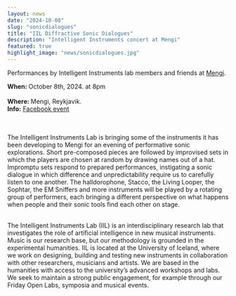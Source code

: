 ```yaml
---
layout: news
date: "2024-10-08"
slug: "sonicdialogues"
title: "IIL Diffractive Sonic Dialogues"
description: "Intelligent Instruments concert at Mengi"
featured: true
highlight_image: "news/sonicdialogues.jpg"
---
```


<script>
    import CaptionedImage from "../../components/Images/CaptionedImage.svelte"
</script>

<CaptionedImage
    src="news/sonicdialogues.jpg"
    alt="IIL Diffractive Sonic Dialogues"
    caption="IIL Diffractive Sonic Dialogues."
/>

Performances by Intelligent Instruments lab members and friends at [Mengi](https://mengi.net).

<b>When: </b>October 8th, 2024. at 8pm<br>  
<b>Where: </b> Mengi, Reykjavik.<br>
<b>Info:</b> <a href="https://www.facebook.com/events/992845182616106/?ref=newsfeed">Facebook event</a><br> 
<br><br>

The Intelligent Instruments Lab is bringing some of the instruments it has been developing to Mengi for an evening of performative sonic explorations. Short pre-composed pieces are followed by improvised sets in which the players are chosen at random by drawing names out of a hat. Impromptu sets respond to prepared performances, instigating a sonic dialogue in which difference and unpredictability require us to carefully listen to one another. The halldorophone, Stacco, the Living Looper, the Sophtar, the EM Sniffers and more instruments will be played by a rotating group of performers, each bringing a different perspective on what happens when people and their sonic tools find each other on stage.
<br>
<br>

The Intelligent Instruments Lab (IIL) is an interdisciplinary research lab that investigates the role of artificial intelligence in new musical instruments. Music is our research base, but our methodology is grounded in the experimental humanities. IIL is located at the University of Iceland, where we work on designing, building and testing new instruments in collaboration with other researchers, musicians and artists. We are based in the humanities with access to the university’s advanced workshops and labs. We seek to maintain a strong public engagement, for example through our Friday Open Labs, symposia and musical events.